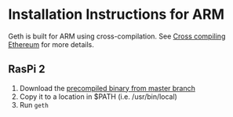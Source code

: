 # Installation Instructions for ARM

Geth is built for ARM using cross-compilation. See [Cross compiling Ethereum](https://github.com/ethereum/go-ethereum/wiki/Cross-compiling-Ethereum) for more details.

## RasPi 2

1. Download the [precompiled binary from master branch](https://build.ethdev.com/builds/ARM%20Go%20master%20branch/geth-ARM-latest.tar.bz2)
1. Copy it to a location in $PATH (i.e. /usr/bin/local)
1. Run `geth`